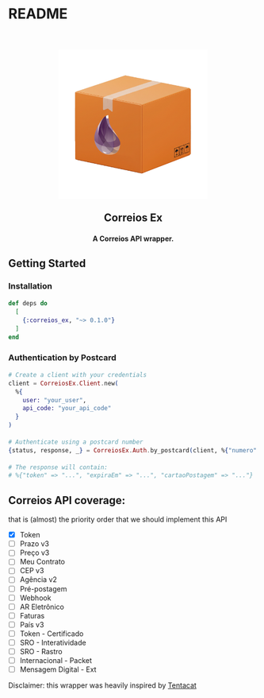 # README

<h2 align="center">
  <br>
  <a href="https://github.com/marciotoze/correios_ex"><img src="docs/images/correios_ex_logo.png" alt="Correios Ex Logo" width="300"></a>

  Correios Ex
</h2>

<h4 align="center">A Correios API wrapper.</h4>

## Getting Started

### Installation

```elixir
def deps do
  [
    {:correios_ex, "~> 0.1.0"}
  ]
end
```

### Authentication by Postcard

```elixir
# Create a client with your credentials
client = CorreiosEx.Client.new(
  %{
    user: "your_user",
    api_code: "your_api_code"
  }
)

# Authenticate using a postcard number
{status, response, _} = CorreiosEx.Auth.by_postcard(client, %{"numero" => "0073249300"})

# The response will contain:
# %{"token" => "...", "expiraEm" => "...", "cartaoPostagem" => "..."}
```

## Correios API coverage:

that is (almost) the priority order that we should implement this API

- [x] Token
- [ ] Prazo v3
- [ ] Preço v3
- [ ] Meu Contrato
- [ ] CEP v3
- [ ] Agência v2
- [ ] Pré-postagem
- [ ] Webhook
- [ ] AR Eletrônico
- [ ] Faturas
- [ ] País v3
- [ ] Token - Certificado
- [ ] SRO - Interatividade
- [ ] SRO - Rastro
- [ ] Internacional - Packet
- [ ] Mensagem Digital - Ext

Disclaimer: this wrapper was heavily inspired by <a href="https://github.com/edgurgel/tentacat">Tentacat</a>